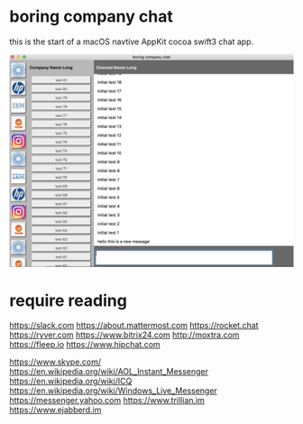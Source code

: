 # boring company chat

this is the start of a macOS navtive AppKit cocoa swift3 chat app.

![](screenshot.png)

# require reading

https://slack.com
https://about.mattermost.com
https://rocket.chat
https://ryver.com
https://www.bitrix24.com
http://moxtra.com
https://fleep.io
https://www.hipchat.com

https://www.skype.com/
https://en.wikipedia.org/wiki/AOL_Instant_Messenger
https://en.wikipedia.org/wiki/ICQ
https://en.wikipedia.org/wiki/Windows_Live_Messenger
https://messenger.yahoo.com
https://www.trillian.im
https://www.ejabberd.im

